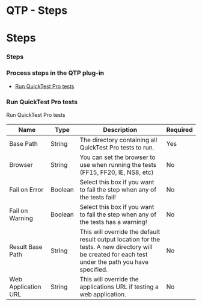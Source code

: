 
QTP - Steps
===========

# Steps


### Steps




### Process steps in the QTP plug-in

* [Run QuickTest Pro tests](#run_quicktest_pro_tests)


### Run QuickTest Pro tests

Run QuickTest Pro tests


| Name | Type | Description                                                                                                          | Required |
| ---- | ---- | -------------------------------------------------------------------------------------------------------------------- | -------- |
| Base Path | String | The directory containing all QuickTest Pro tests to run. | Yes |
| Browser | String | You can set the browser to use when running the tests (FF15, FF20, IE, NS8, etc) | No |
| Fail on Error | Boolean | Select this box if you want to fail the step when any of the tests fail! | No |
| Fail on Warning | Boolean | Select this box if you want to fail the step when any of the tests has a warning! | No |
| Result Base Path | String | This will override the default result output location for the tests. A new directory will be created for each test under the path you have specified. | No |
| Web Application URL | String | This will override the applications URL if testing a web application. | No |


